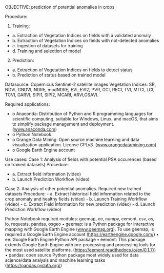 OBJECTIVE: prediction of potential anomalies in crops

Procedure: 
1.	Training: 
   - a.	Extraction of Vegetation Indices on fields with a validated anomaly
   - b.	Extraction of Vegetation Indices on fields with not-detected anomalies
   - c.	Ingestion of datasets for training
   - d.	Training and selection of model
2.	Prediction:
   - a.	Extraction of Vegetation Indices on fields to detect status
   - b.	Prediction of status based on trained model

Datasource: Copernicus Sentinel-2 satellite images
Vegetation Indices: SR, NDVI, GNDVI, NDRE, modNDRE, EVI, EVI2, PVR, GCI, RECI, TVI, MTCI, LCI, TCVI, GARVI, SIPI1, SIPI2, MCARI, ARVI,OSAVI.

Required applications:
 - o	Anaconda: Distribution of Python and R programming languages for scientific computing, suitable for Windows, Linux, and macOS, that aims to simplify package management and deployment. (www.anaconda.com)
 - o	Python Notebook
 - o	Orange Data Mining: Open source machine learning and data visualization application. License GPLv3. (www.orangedatamining.com)
 - o	Google Earth Engine account

Use cases:
Case 1: Analysis of fields with potential PSA occurences (based on trained datasets)
Procedure:
  - a.	Extract field information (video)
  - b.	Launch Prediction Workflow (video)

Case 2: Analysis of other potential anomalies. Required new trained datasets
Procedure: 
    - a.	Extract historical field information related to the crop anomaly and healthy fields (video)
    - b.	Launch Training Workflow (video)
    - c.	Extract Field information for new prediction (video)
    - d.	Launch Prediction Workflow (video)

Python Notebook required modules: geemap, ee, numpy, eemont, csv, os, io, requests, pandas, osgeo
•	geemap: is a Python package for interactive mapping with Google Earth Engine (www.geemap.org). To use geemap, is required a Google Earth Engine account (https://earthengine.google.com/)
•	ee: Google Earth Engine Python API package
•	eemont: This package extends Google Earth Engine with pre-processing and processing tools for the most used satellite platforms. (https://eemont.readthedocs.io/en/0.1.7/)
•	pandas: open source Python package most widely used for data science/data analysis and machine learning tasks (https://pandas.pydata.org/) 

